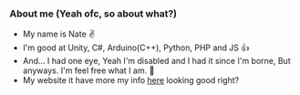 ### About me (Yeah ofc, so about what?)
- My name is Nate ✌
- I'm good at Unity, C#, Arduino(C++), Python, PHP and JS 👍
- And... I had one eye, Yeah I'm disabled and I had it since I'm borne, But anyways. I'm feel free what I am. 🎉
- My website it have more my info [here](https://kjn.in.th/) looking good right?
